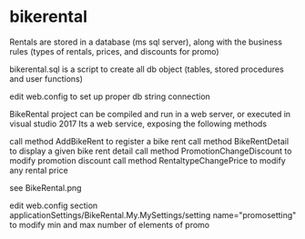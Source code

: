 # bikerental

Rentals are stored in a database (ms sql server), along with the business rules (types of rentals, prices, and discounts for promo)

bikerental.sql is a script to create all db object (tables, stored procedures and user functions)

edit web.config to set up proper db string connection

BikeRental project can be compiled and run in a web server, or executed in visual studio 2017
Its a web service, exposing the following methods

call method  AddBikeRent  to register a bike rent
call method  BikeRentDetail to display a given bike rent detail
call method  PromotionChangeDiscount to modify promotion discount
call method  RentaltypeChangePrice to modify any rental price 

see BikeRental.png

edit web.config section applicationSettings/BikeRental.My.MySettings/setting name="promosetting" to modify min and max number of elements of promo


